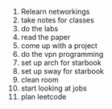 1. Relearn networkings
2. take notes for classes
3. do the labs
4. read the paper
5. come up with a project
6. do the vpn programming
7. set up arch for starbook 
8. set up sway for starbook
9. clean room 
10. start looking at  jobs
11. plan leetcode
